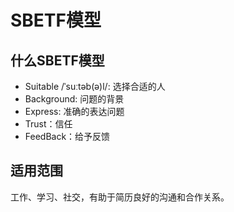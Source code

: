 # SBETF模型

## 什么SBETF模型
- Suitable /ˈsuːtəb(ə)l/: 选择合适的人
- Background: 问题的背景
- Express: 准确的表达问题
- Trust：信任
- FeedBack：给予反馈

## 适用范围
工作、学习、社交，有助于简历良好的沟通和合作关系。
